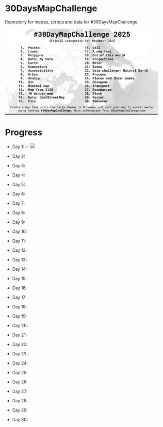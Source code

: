 # 30DaysMapChallenge
Repository for mapas, scripts and data for #30DaysMapChallenge

![](figures/figure1.jpeg)

# Progress

- Day 1: ✅
![](mapa_day1.png)

- Day 2:
- Day 3:
- Day 4:
- Day 5:
- Day 6:
- Day 7:
- Day 8:
- Day 9:
- Day 10:
- Day 11:
- Day 12:
- Day 13:
- Day 14:
- Day 15:
- Day 16:
- Day 17:
- Day 18:
- Day 19:
- Day 20:
- Day 21:
- Day 22:
- Day 23:
- Day 24:
- Day 25:
- Day 26:
- Day 27:
- Day 28:
- Day 29:
- Day 30:
